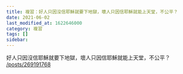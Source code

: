 ```yaml
---
title: 複習：好人只因沒信耶穌就要下地獄，壞人只因信耶穌就能上天堂，不公平？
date: 2021-06-02
last_modified_at: 1622646000
category: 複習
tags: []
sidebar: 
---
```


<p>好人只因沒信耶穌就要下地獄，壞人只因信耶穌就能上天堂，不公平？<br/>
<a href="/posts/269191768" target="_blank">/posts/269191768</a></p>
<p> </p>
